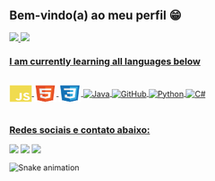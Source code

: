 ## Bem-vindo(a) ao meu perfil 😁

 <div>
   <a href="https://github.com/iyuriwolf">
   <img height="180em" src="https://github-readme-stats.vercel.app/api?username=iyuriwolf&show_icons=true&theme=cobalt&include_all_commits=true&count_private=true"/>
   <img height="180em" src="https://github-readme-stats.vercel.app/api/top-langs/?username=iyuriwolf&layout=compact&langs_count=6&theme=cobalt"/>
</div>
 
 ### I am currently learning all languages below
<div style="display: inline_block"><br>
  <img align="center" alt="Js" height="30" width="40" src="https://raw.githubusercontent.com/devicons/devicon/master/icons/javascript/javascript-plain.svg">
  <img align="center" alt="HTML" height="30" width="40" src="https://raw.githubusercontent.com/devicons/devicon/master/icons/html5/html5-original.svg">
  <img align="center" alt="CSS" height="30" width="40" src="https://raw.githubusercontent.com/devicons/devicon/master/icons/css3/css3-original.svg">
  <img align="center" alt="Java" height="30" width="40" 
src="https://cdn.jsdelivr.net/gh/devicons/devicon/icons/java/java-original.svg">
  <img align="center" alt="GitHub" height="30" width="40" 
src="https://cdn.jsdelivr.net/gh/devicons/devicon/icons/github/github-original.svg">
   <img align="center" alt="Python" height="30" width="40" 
src="https://cdn.jsdelivr.net/gh/devicons/devicon/icons/python/python-plain-wordmark.svg">
    <img align="center" alt="C#" height="30" width="40" 
src="https://cdn.jsdelivr.net/gh/devicons/devicon/icons/c/c-original.svg">
 
</div>
 
 <br>
 
  ### Redes sociais e contato abaixo:
 
<div> 
  <a href="https://instagram.com/iyuriwolf" target="_blank"><img src="https://img.shields.io/badge/-Instagram-%23E4405F?style=for-the-badge&logo=instagram&logoColor=white" target="_blank"></a>
  <a href="https://www.linkedin.com/in/yuri-fujimoto-wolf-b89196161/" target="_blank"><img src="https://img.shields.io/badge/-LinkedIn-%230077B5?style=for-the-badge&logo=linkedin&logoColor=white" target="_blank"></a>
  <a href = "mailto:iyuriwolf@gmail.com"><img src="https://img.shields.io/badge/-Gmail-%23333?style=for-the-badge&logo=gmail&logoColor=white" target="_blank"></a>

 
  ![Snake animation](https://github.com/iyuriwolf/iyuriwolf/blob/output/github-contribution-grid-snake.svg)

</div>
